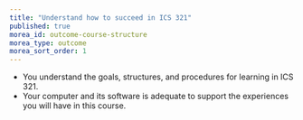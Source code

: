 ```yaml
---
title: "Understand how to succeed in ICS 321"
published: true
morea_id: outcome-course-structure
morea_type: outcome
morea_sort_order: 1
---
```


  * You understand the goals, structures, and procedures for learning in ICS 321.
  * Your computer and its software is adequate to support the experiences you will have in this course.